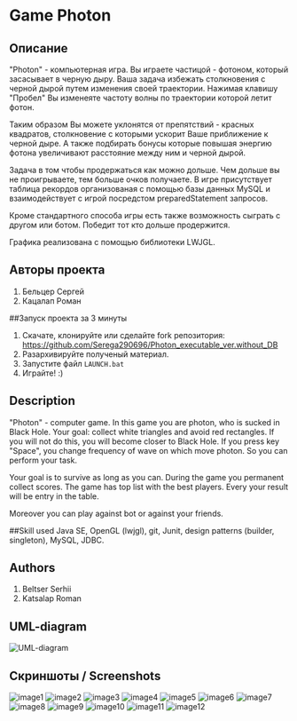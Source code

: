 # Game Photon

## Описание
<p>"Photon" - компьютерная игра. Вы играете частицой - фотоном, который засасывает в черную дыру.
Ваша задача избежать столкновения с черной дырой путем изменения своей траектории. 
Нажимая клавишу "Пробел" Вы изменеяте частоту волны по траектории которой летит фотон.</p>
<p>Таким образом Вы можете уклонятся от препятствий - красных квадратов, столкновение с которыми 
ускорит Ваше приближение к черной дыре. А также подбирать бонусы которые повышая энергию фотона
увеличивают расстояние между ним и черной дырой. </p>
<p>Задача в том чтобы продержаться как можно дольше. Чем дольше вы не проигрываете, тем больше 
очков получаете. В игре присутствует таблица рекордов организованая с помощью базы данных MySQL
и взаимодействует с игрой посредстом preparedStatement запросов.</p>  
<p>Кроме стандартного способа игры есть также возможность сыграть с другом или ботом. Победит тот
кто дольше продержится.</p> 
<p>Графика реализована с помощью библиотеки LWJGL.</p>

## Авторы проекта
<ol>
<li>Бельцер Сергей</li>
<li>Кацалап Роман</li>
</ol>

##Запуск проекта за 3 минуты
1. Скачате, клонируйте или сделайте fork репозитория: https://github.com/Serega290696/Photon_executable_ver.without_DB
2. Разархивируйте полученый материал.
3. Запустите файл `LAUNCH.bat`
4. Играйте! :)

## Description
<p>"Photon" - computer game. In this game you are photon, who is sucked in Black Hole.
Your goal: collect white triangles and avoid red rectangles.
If you will not do this, you will become closer to Black Hole. 
If you press key "Space", you change frequency of wave on which move photon.
So you can perform your task.</p>
<p>Your goal is to survive as long as you can. During the game you permanent collect scores. 
The game has top list with the best players. Every your result will be entry in the table. </p>
<p>Moreover you can play against bot or against your friends.</p>

##Skill used
Java SE, OpenGL (lwjgl), git, Junit, design patterns (builder, singleton), MySQL, JDBC. 

## Authors
<ol>
<li>Beltser Serhii</li>
<li>Katsalap Roman</li>
</ol>

## UML-diagram
![UML-diagram](https://github.com/Serega290696/Game-Photon/blob/master/UML%20cd.png?raw=true)

## Скриншоты / Screenshots
![image1](https://github.com/Serega290696/images/blob/master/Crypto/1.png?raw=true)
![image2](https://github.com/Serega290696/images/blob/master/Crypto/2.png?raw=true)
![image3](https://github.com/Serega290696/images/blob/master/Crypto/3.png?raw=true)
![image4](https://github.com/Serega290696/images/blob/master/Crypto/4.png?raw=true)
![image5](https://github.com/Serega290696/images/blob/master/Crypto/5.png?raw=true)
![image6](https://github.com/Serega290696/images/blob/master/Crypto/6.png?raw=true)
![image7](https://github.com/Serega290696/images/blob/master/Crypto/7.png?raw=true)
![image8](https://github.com/Serega290696/images/blob/master/Crypto/8.png?raw=true)
![image9](https://github.com/Serega290696/images/blob/master/Crypto/9.png?raw=true)
![image10](https://github.com/Serega290696/images/blob/master/Crypto/10.png?raw=true)
![image11](https://github.com/Serega290696/images/blob/master/Crypto/11.png?raw=true)
![image12](https://github.com/Serega290696/images/blob/master/Crypto/12.png?raw=true)

